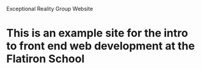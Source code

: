 Exceptional Reality Group Website
# This is an example site for the intro to front end web development at the Flatiron School

